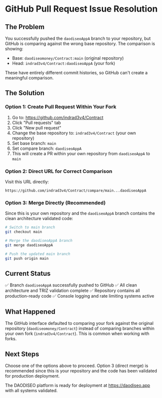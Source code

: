 # GitHub Pull Request Issue Resolution

## The Problem
You successfully pushed the `daodiseoAppA` branch to your repository, but GitHub is comparing against the wrong base repository. The comparison is showing:

- Base: `daodiseomoney/Contract:main` (original repository)
- Head: `indrad3v4/Contract:daodiseoAppA` (your fork)

These have entirely different commit histories, so GitHub can't create a meaningful comparison.

## The Solution

### Option 1: Create Pull Request Within Your Fork
1. Go to: https://github.com/indrad3v4/Contract
2. Click "Pull requests" tab
3. Click "New pull request" 
4. Change the base repository to: `indrad3v4/Contract` (your own repository)
5. Set base branch: `main`
6. Set compare branch: `daodiseoAppA`
7. This will create a PR within your own repository from `daodiseoAppA` to `main`

### Option 2: Direct URL for Correct Comparison
Visit this URL directly:
```
https://github.com/indrad3v4/Contract/compare/main...daodiseoAppA
```

### Option 3: Merge Directly (Recommended)
Since this is your own repository and the `daodiseoAppA` branch contains the clean architecture validated code:

```bash
# Switch to main branch
git checkout main

# Merge the daodiseoAppA branch
git merge daodiseoAppA

# Push the updated main branch
git push origin main
```

## Current Status
✅ Branch `daodiseoAppA` successfully pushed to GitHub
✅ All clean architecture and TRIZ validation complete
✅ Repository contains all production-ready code
✅ Console logging and rate limiting systems active

## What Happened
The GitHub interface defaulted to comparing your fork against the original repository (`daodiseomoney/Contract`) instead of comparing branches within your own fork (`indrad3v4/Contract`). This is common when working with forks.

## Next Steps
Choose one of the options above to proceed. Option 3 (direct merge) is recommended since this is your repository and the code has been validated for production deployment.

The DAODISEO platform is ready for deployment at https://daodiseo.app with all systems validated.